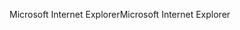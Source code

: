 <span data-ttu-id="d9a46-101">Microsoft Internet Explorer</span><span class="sxs-lookup"><span data-stu-id="d9a46-101">Microsoft Internet Explorer</span></span>